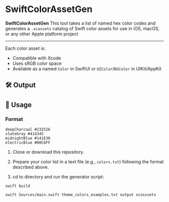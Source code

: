 # SwiftColorAssetGen

**SwiftColorAssetGen** This tool takes a list of named hex color codes and generates a `.xcassets` catalog of Swift color assets for use in iOS, macOS, or any other Apple platform project

---
                                                                                                                                        
Each color asset is:

- Compatible with Xcode
- Uses sRGB color space
- Available as a named `Color` in SwiftUI or `UIColor`/`NSColor` in UIKit/AppKit
                                                                                                                                        
## 🛠 Output

                                                                                                                                        
                                                                                                                                        
## 🚀 Usage
                                                                                                                                        
### Format

```
deepCharcoal #232526
slateGray #414345
midnightBlue #141E30
electricBlue #00C6FF
```

1. Clone or download this repository.

2. Prepare your color list in a text file (e.g., `colors.txt`) following the format described above.

3. cd to directory and run the generator script:

`swift build`

`swift Sources/main.swift theme_colors_examples.txt output xcasssets`

